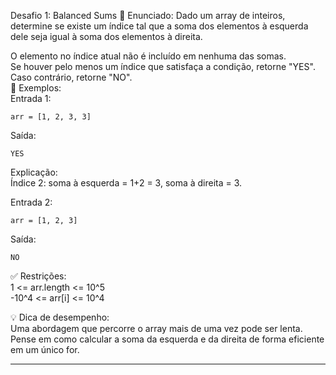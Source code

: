Desafio 1: Balanced Sums
🧩 Enunciado:
Dado um array de inteiros, determine se existe um índice tal que a soma dos elementos à esquerda dele seja igual à soma dos elementos à direita.

O elemento no índice atual não é incluído em nenhuma das somas.  
Se houver pelo menos um índice que satisfaça a condição, retorne "YES". Caso contrário, retorne "NO".  
🧪 Exemplos:  
Entrada 1:

```
arr = [1, 2, 3, 3]
```
Saída:  
```
YES
```
Explicação:  
Índice 2: soma à esquerda = 1+2 = 3, soma à direita = 3.

Entrada 2:  
```
arr = [1, 2, 3]
```
Saída:
```
NO
```
✅ Restrições:  
1 <= arr.length <= 10^5  
-10^4 <= arr[i] <= 10^4  

💡 Dica de desempenho:  
Uma abordagem que percorre o array mais de uma vez pode ser lenta. Pense em como calcular a soma da esquerda e da direita de forma eficiente em um único for.

---

